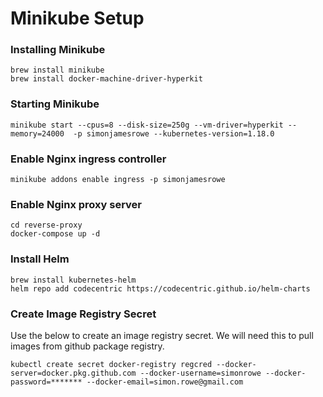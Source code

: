 # Minikube Setup

### Installing Minikube

```
brew install minikube
brew install docker-machine-driver-hyperkit
```

### Starting Minikube

```
minikube start --cpus=8 --disk-size=250g --vm-driver=hyperkit --memory=24000  -p simonjamesrowe --kubernetes-version=1.18.0
```


### Enable Nginx ingress controller

```
minikube addons enable ingress -p simonjamesrowe
```

### Enable Nginx proxy server
```
cd reverse-proxy
docker-compose up -d
```


### Install Helm

```
brew install kubernetes-helm
helm repo add codecentric https://codecentric.github.io/helm-charts
```



### Create Image Registry Secret 
Use the below to create an image registry secret. We will need this to pull images from github package registry.

```
kubectl create secret docker-registry regcred --docker-server=docker.pkg.github.com --docker-username=simonrowe --docker-password=******* --docker-email=simon.rowe@gmail.com
```

